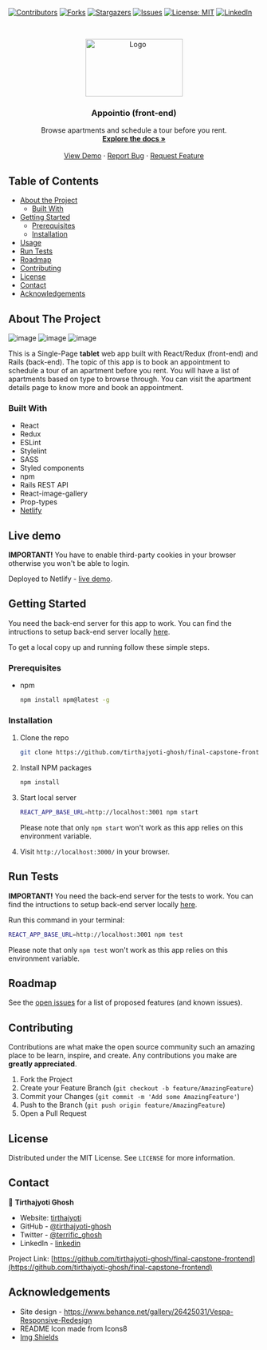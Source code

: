 <!--
*** Thanks for checking out this README Template. If you have a suggestion that would
*** make this better, please fork the repo and create a pull request or simply open
*** an issue with the tag "enhancement".
*** Thanks again! Now go create something AMAZING! :D
-->





<!-- PROJECT SHIELDS -->
<!--
*** I'm using markdown "reference style" links for readability.
*** Reference links are enclosed in brackets [ ] instead of parentheses ( ).
*** See the bottom of this document for the declaration of the reference variables
*** for contributors-url, forks-url, etc. This is an optional, concise syntax you may use.
*** https://www.markdownguide.org/basic-syntax/#reference-style-links
-->
[![Contributors][contributors-shield]][contributors-url]
[![Forks][forks-shield]][forks-url]
[![Stargazers][stars-shield]][stars-url]
[![Issues][issues-shield]][issues-url]
[![License: MIT][license-shield]][license-url]
[![LinkedIn][linkedin-shield]][linkedin-url]



<!-- PROJECT LOGO -->
<br />
<p align="center">
  <a href="https://github.com/tirthajyoti-ghosh/final-capstone-frontend">
    <img src="https://user-images.githubusercontent.com/57726348/95655344-3ae8de00-0b24-11eb-9c34-1fac11fecfcc.png" alt="Logo" width="195" height="115">
  </a>

  <h3 align="center">Appointio (front-end)</h3>

  <p align="center">
    Browse apartments and schedule a tour before you rent.
    <br />
    <a href="https://github.com/tirthajyoti-ghosh/final-capstone-frontend"><strong>Explore the docs »</strong></a>
    <br />
    <br />
    <a href="https://adoring-pike-d04b95.netlify.app/">View Demo</a>
    ·
    <a href="https://github.com/tirthajyoti-ghosh/final-capstone-frontend/issues">Report Bug</a>
    ·
    <a href="https://github.com/tirthajyoti-ghosh/final-capstone-frontend/issues">Request Feature</a>
  </p>
</p>

<!-- TABLE OF CONTENTS -->
## Table of Contents

* [About the Project](#about-the-project)
  * [Built With](#built-with)
* [Getting Started](#getting-started)
  * [Prerequisites](#prerequisites)
  * [Installation](#installation)
* [Usage](#usage)
* [Run Tests](#run-tests)
* [Roadmap](#roadmap)
* [Contributing](#contributing)
* [License](#license)
* [Contact](#contact)
* [Acknowledgements](#acknowledgements)

<!-- ABOUT THE PROJECT -->
## About The Project

![image](https://user-images.githubusercontent.com/57726348/95876233-7851a380-0d90-11eb-94d4-09e22587110e.png)
![image](https://user-images.githubusercontent.com/57726348/95876496-bf3f9900-0d90-11eb-97ef-443fb3b06dfb.png)
![image](https://user-images.githubusercontent.com/57726348/95876671-edbd7400-0d90-11eb-8b7c-85d23b71729a.png)

This is a Single-Page **tablet** web app built with React/Redux (front-end) and Rails (back-end). The topic of this app is to book an appointment to schedule a tour of an apartment before you rent. You will have a list of apartments based on type to browse through. You can visit the apartment details page to know more and book an appointment.

### Built With

- React
- Redux
- ESLint
- Stylelint
- SASS
- Styled components
- npm
- Rails REST API
- React-image-gallery
- Prop-types
- [Netlify](https://adoring-pike-d04b95.netlify.app/)

## Live demo

**IMPORTANT!** You have to enable third-party cookies in your browser otherwise you won't be able to login.

Deployed to Netlify - [live demo](https://adoring-pike-d04b95.netlify.app/).

<!-- GETTING STARTED -->
## Getting Started

You need the back-end server for this app to work. You can find the intructions to setup back-end server locally [here](https://github.com/tirthajyoti-ghosh/final-capstone-backend).

To get a local copy up and running follow these simple steps.

### Prerequisites

* npm

    ```sh
    npm install npm@latest -g
    ```

### Installation

1. Clone the repo

    ```sh
    git clone https://github.com/tirthajyoti-ghosh/final-capstone-frontend.git
    ```

2. Install NPM packages

    ```sh
    npm install
    ```

3. Start local server

    ```sh
    REACT_APP_BASE_URL=http://localhost:3001 npm start
    ```

    Please note that only `npm start` won't work as this app relies on this environment variable.

4. Visit `http://localhost:3000/` in your browser.

## Run Tests

**IMPORTANT!** You need the back-end server for the tests to work. You can find the intructions to setup back-end server locally [here](https://github.com/tirthajyoti-ghosh/final-capstone-backend).

Run this command in your terminal:
```sh
REACT_APP_BASE_URL=http://localhost:3001 npm test
```

Please note that only `npm test` won't work as this app relies on this environment variable.

<!-- ROADMAP -->
## Roadmap

See the [open issues](https://github.com/tirthajyoti-ghosh/final-capstone-frontend/issues) for a list of proposed features (and known issues).

<!-- CONTRIBUTING -->
## Contributing

Contributions are what make the open source community such an amazing place to be learn, inspire, and create. Any contributions you make are **greatly appreciated**.

1. Fork the Project
2. Create your Feature Branch (`git checkout -b feature/AmazingFeature`)
3. Commit your Changes (`git commit -m 'Add some AmazingFeature'`)
4. Push to the Branch (`git push origin feature/AmazingFeature`)
5. Open a Pull Request

<!-- LICENSE -->
## License

Distributed under the MIT License. See `LICENSE` for more information.

<!-- CONTACT -->
## Contact

👤 **Tirthajyoti Ghosh**

- Website: [tirthajyoti](https://tirthajyoti-ghosh.github.io/Portfolio/)
- GitHub - [@tirthajyoti-ghosh](https://github.com/tirthajyoti-ghosh)
- Twitter - [@terrific_ghosh](https://twitter.com/terrific_ghosh)
- LinkedIn - [linkedin](https://www.linkedin.com/in/tirthajyoti-ghosh/)

Project Link: [https://github.com/tirthajyoti-ghosh/final-capstone-frontend](https://github.com/tirthajyoti-ghosh/final-capstone-frontend)

<!-- ACKNOWLEDGEMENTS -->
## Acknowledgements

* Site design - https://www.behance.net/gallery/26425031/Vespa-Responsive-Redesign
* README Icon made from Icons8
* [Img Shields](https://shields.io)

<!-- MARKDOWN LINKS & IMAGES -->
<!-- https://www.markdownguide.org/basic-syntax/#reference-style-links -->
[contributors-shield]: https://img.shields.io/github/contributors/tirthajyoti-ghosh/final-capstone-frontend.svg?style=flat-square
[contributors-url]: https://github.com/tirthajyoti-ghosh/final-capstone-frontend/graphs/contributors
[forks-shield]: https://img.shields.io/github/forks/tirthajyoti-ghosh/final-capstone-frontend.svg?style=flat-square
[forks-url]: https://github.com/tirthajyoti-ghosh/final-capstone-frontend/network/members
[stars-shield]: https://img.shields.io/github/stars/tirthajyoti-ghosh/final-capstone-frontend.svg?style=flat-square
[stars-url]: https://github.com/tirthajyoti-ghosh/final-capstone-frontend/stargazers
[issues-shield]: https://img.shields.io/github/issues/tirthajyoti-ghosh/final-capstone-frontend.svg?style=flat-square
[issues-url]: https://github.com/tirthajyoti-ghosh/final-capstone-frontend/issues
[license-shield]: https://img.shields.io/badge/License-MIT-yellow.svg
[license-url]: https://github.com/tirthajyoti-ghosh/final-capstone-frontend/blob/development/LICENSE
[linkedin-shield]: https://img.shields.io/badge/-LinkedIn-black.svg?style=flat-square&logo=linkedin&colorB=555
[linkedin-url]: https://www.linkedin.com/in/tirthajyoti-ghosh/
